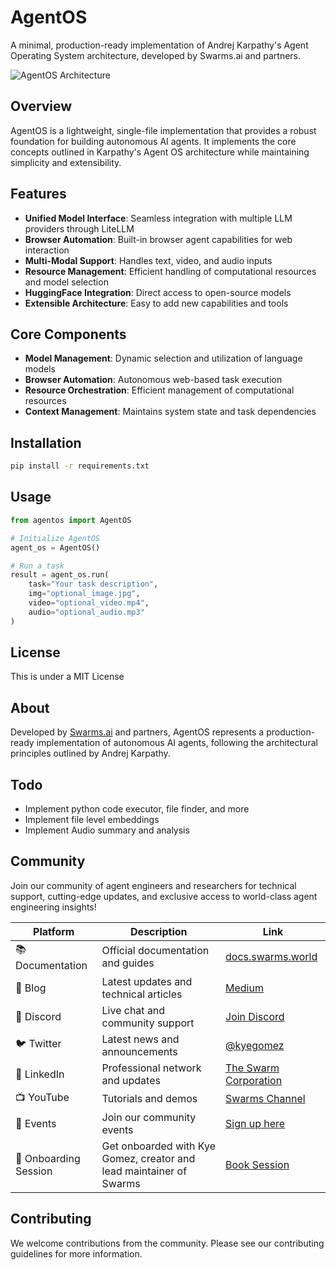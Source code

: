 # AgentOS

A minimal, production-ready implementation of Andrej Karpathy's Agent Operating System architecture, developed by Swarms.ai and partners.

![AgentOS Architecture](https://miro.medium.com/v2/resize:fit:748/1*quuHoEjoCzxvu5lVp_SMEQ@2x.jpeg)

## Overview

AgentOS is a lightweight, single-file implementation that provides a robust foundation for building autonomous AI agents. It implements the core concepts outlined in Karpathy's Agent OS architecture while maintaining simplicity and extensibility.

## Features

- **Unified Model Interface**: Seamless integration with multiple LLM providers through LiteLLM
- **Browser Automation**: Built-in browser agent capabilities for web interaction
- **Multi-Modal Support**: Handles text, video, and audio inputs
- **Resource Management**: Efficient handling of computational resources and model selection
- **HuggingFace Integration**: Direct access to open-source models
- **Extensible Architecture**: Easy to add new capabilities and tools

## Core Components

- **Model Management**: Dynamic selection and utilization of language models
- **Browser Automation**: Autonomous web-based task execution
- **Resource Orchestration**: Efficient management of computational resources
- **Context Management**: Maintains system state and task dependencies

## Installation

```bash
pip install -r requirements.txt
```

## Usage

```python
from agentos import AgentOS

# Initialize AgentOS
agent_os = AgentOS()

# Run a task
result = agent_os.run(
    task="Your task description",
    img="optional_image.jpg",
    video="optional_video.mp4",
    audio="optional_audio.mp3"
)
```

## License

This is under a MIT License

## About

Developed by [Swarms.ai](https://swarms.ai) and partners, AgentOS represents a production-ready implementation of autonomous AI agents, following the architectural principles outlined by Andrej Karpathy.

## Todo

- Implement python code executor, file finder, and more
- Implement file level embeddings
- Implement Audio summary and analysis

## Community 

Join our community of agent engineers and researchers for technical support, cutting-edge updates, and exclusive access to world-class agent engineering insights!

| Platform | Description | Link |
|----------|-------------|------|
| 📚 Documentation | Official documentation and guides | [docs.swarms.world](https://docs.swarms.world) |
| 📝 Blog | Latest updates and technical articles | [Medium](https://medium.com/@kyeg) |
| 💬 Discord | Live chat and community support | [Join Discord](https://discord.gg/jM3Z6M9uMq) |
| 🐦 Twitter | Latest news and announcements | [@kyegomez](https://twitter.com/kyegomez) |
| 👥 LinkedIn | Professional network and updates | [The Swarm Corporation](https://www.linkedin.com/company/the-swarm-corporation) |
| 📺 YouTube | Tutorials and demos | [Swarms Channel](https://www.youtube.com/channel/UC9yXyitkbU_WSy7bd_41SqQ) |
| 🎫 Events | Join our community events | [Sign up here](https://lu.ma/5p2jnc2v) |
| 🚀 Onboarding Session | Get onboarded with Kye Gomez, creator and lead maintainer of Swarms | [Book Session](https://cal.com/swarms/swarms-onboarding-session) |



## Contributing

We welcome contributions from the community. Please see our contributing guidelines for more information. 